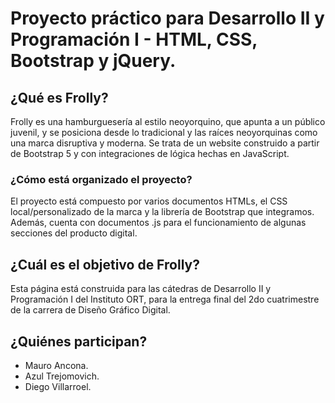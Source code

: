 # Proyecto práctico para Desarrollo II y Programación I - HTML, CSS, Bootstrap y jQuery.

## ¿Qué es Frolly?

Frolly es una hamburguesería al estilo neoyorquino, que apunta a un público juvenil, y se posiciona desde lo tradicional y las raíces neoyorquinas como una marca disruptiva y moderna. Se trata de un website construido a partir de Bootstrap 5 y con integraciones de lógica hechas en JavaScript.

### ¿Cómo está organizado el proyecto?

El proyecto está compuesto por varios documentos HTMLs, el CSS local/personalizado de la marca y la librería de Bootstrap que integramos. Además, cuenta con documentos .js para el funcionamiento de algunas secciones del producto digital.

## ¿Cuál es el objetivo de Frolly?

Esta página está construida para las cátedras de Desarrollo II y Programación I del Instituto ORT, para la entrega final del 2do cuatrimestre de la carrera de Diseño Gráfico Digital.

## ¿Quiénes participan?

* Mauro Ancona.
* Azul Trejomovich.
* Diego Villarroel.
